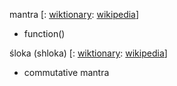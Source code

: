 mantra [: [wiktionary](https://en.wiktionary.org/wiki/mantra#English): [wikipedia](https://en.wikipedia.org/wiki/Mantra)]
* function()

śloka (shloka) [: [wiktionary](https://en.wiktionary.org/wiki/shloka#English): [wikipedia](https://en.wikipedia.org/wiki/Shloka)]
* commutative mantra

